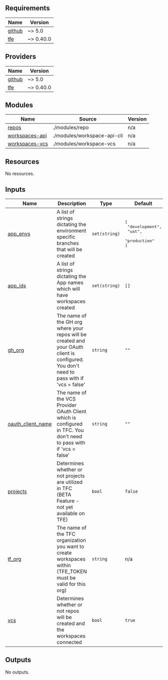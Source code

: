 ## Requirements

| Name | Version |
|------|---------|
| <a name="requirement_github"></a> [github](#requirement\_github) | ~> 5.0 |
| <a name="requirement_tfe"></a> [tfe](#requirement\_tfe) | ~> 0.40.0 |

## Providers

| Name | Version |
|------|---------|
| <a name="provider_github"></a> [github](#provider\_github) | ~> 5.0 |
| <a name="provider_tfe"></a> [tfe](#provider\_tfe) | ~> 0.40.0 |

## Modules

| Name | Source | Version |
|------|--------|---------|
| <a name="module_repos"></a> [repos](#module\_repos) | ./modules/repo | n/a |
| <a name="module_workspaces-api"></a> [workspaces-api](#module\_workspaces-api) | ./modules/workspace-api-cli | n/a |
| <a name="module_workspaces-vcs"></a> [workspaces-vcs](#module\_workspaces-vcs) | ./modules/workspace-vcs | n/a |

## Resources

No resources.

## Inputs

| Name | Description | Type | Default | Required |
|------|-------------|------|---------|:--------:|
| <a name="input_app_envs"></a> [app\_envs](#input\_app\_envs) | A list of strings dictating the environment specific branches that will be created | `set(string)` | <pre>[<br>  "development",<br>  "uat",<br>  "production"<br>]</pre> | no |
| <a name="input_app_ids"></a> [app\_ids](#input\_app\_ids) | A list of strings dictating the App names which will have workspaces created | `set(string)` | `[]` | no |
| <a name="input_gh_org"></a> [gh\_org](#input\_gh\_org) | The name of the GH org where your repos will be created and your OAuth client is configured.  You don't need to pass with if 'vcs = false' | `string` | `""` | no |
| <a name="input_oauth_client_name"></a> [oauth\_client\_name](#input\_oauth\_client\_name) | The name of the VCS Provider OAuth Client which is configured in TFC.  You don't need to pass with if 'vcs = false' | `string` | `""` | no |
| <a name="input_projects"></a> [projects](#input\_projects) | Determines whether or not projects are utilized in TFC (BETA Feature - not yet available on TFE) | `bool` | `false` | no |
| <a name="input_tf_org"></a> [tf\_org](#input\_tf\_org) | The name of the TFC organization you want to create workspaces within (TFE\_TOKEN must be valid for this org) | `string` | n/a | yes |
| <a name="input_vcs"></a> [vcs](#input\_vcs) | Determines whether or not repos will be created and the workspaces connected | `bool` | `true` | no |

## Outputs

No outputs.
